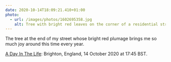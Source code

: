 ```yaml
---
date: 2020-10-14T18:09:21.410+01:00
photo:
  - url: /images/photos/1602695358.jpg
    alt: Tree with bright red leaves on the corner of a residential street.
---
```

The tree at the end of my street whose bright red plumage brings me so much joy around this time every year.

[A Day In The Life](https://micro.welltempered.net/2020/09/24/a-day-in.html): Brighton, England, 14 October 2020 at 17:45 BST.
